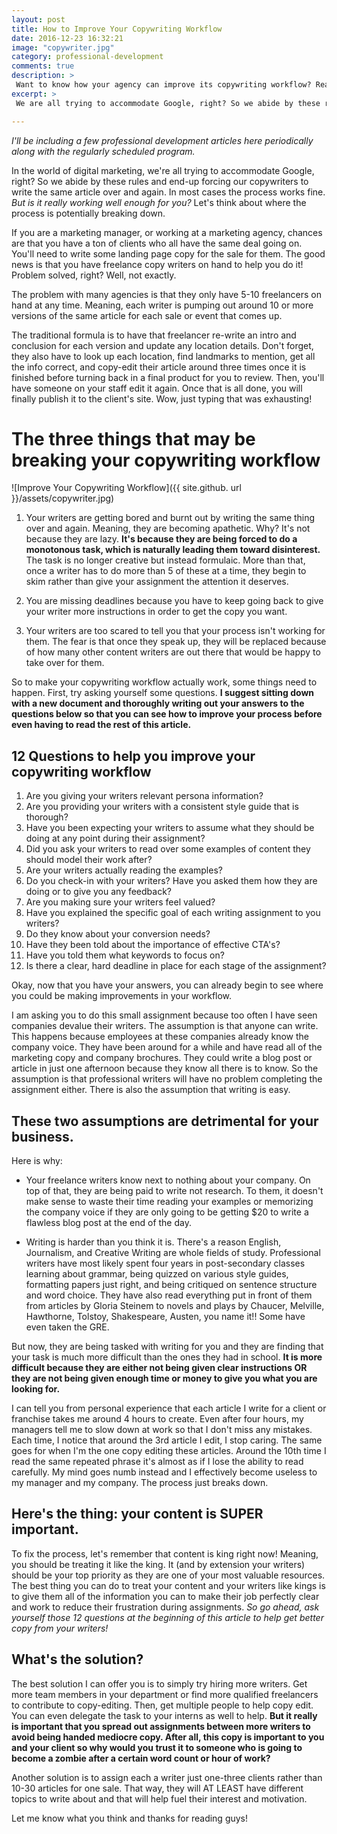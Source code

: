 ```yaml
---
layout: post
title: How to Improve Your Copywriting Workflow
date: 2016-12-23 16:32:21
image: "copywriter.jpg"
category: professional-development
comments: true
description: >
 Want to know how your agency can improve its copywriting workflow? Read more to see how your agency may be failing your writers and how to improve the situation.
excerpt: >
 We are all trying to accommodate Google, right? So we abide by these rules and end-up forcing our copywriters to write the same article over and again. In most cases the process works fine. But is it really working well enough for you?

---
```


*I'll be including a few professional development articles here periodically along with the regularly scheduled program.*

In the world of digital marketing, we're all trying to accommodate Google, right? So we abide by these rules and end-up forcing our copywriters to write the same article over and again. In most cases the process works fine. *But is it really working well enough for you?* Let's think about where the process is potentially breaking down.

If you are a marketing manager, or working at a marketing agency, chances are that you have a ton of clients who all have the same deal going on. You'll need to write some landing page copy for the sale for them. The good news is that you have freelance copy writers on hand to help you do it! Problem solved, right? Well, not exactly.

The problem with many agencies is that they only have 5-10 freelancers on hand at any time. Meaning, each writer is pumping out around 10 or more versions of the same article for each sale or event that comes up.

The traditional formula is to have that freelancer re-write an intro and conclusion for each version and update any location details. Don't forget, they also have to look up each location, find landmarks to mention, get all the info correct, and copy-edit their article around three times once it is finished before turning back in a final product for you to review. Then, you'll have someone on your staff edit it again. Once that is all done, you will finally publish it to the client's site. Wow, just typing that was exhausting!



# The three things that may be breaking your copywriting workflow
![Improve Your Copywriting Workflow]({{ site.github. url }}/assets/copywriter.jpg)

1) Your writers are getting bored and burnt out by writing the same thing over and again. Meaning, they are becoming apathetic. Why? It's not because they are lazy. **It's because they are being forced to do a monotonous task, which is naturally leading them toward disinterest.** The task is no longer creative but instead formulaic. More than that, once a writer has to do more than 5 of these at a time, they begin to skim rather than give your assignment the attention it deserves.

2) You are missing deadlines because you have to keep going back to give your writer more instructions in order to get the copy you want.

3) Your writers are too scared to tell you that your process isn't working for them. The fear is that once they speak up, they will be replaced because of how many other content writers are out there that would be happy to take over for them.   


So to make your copywriting workflow actually work, some things need to happen. First, try asking yourself some questions. **I suggest sitting down with a new document and thoroughly writing out your answers to the questions below so that you can see how to improve your process before even having to read the rest of this article.**

## 12 Questions to help you improve your copywriting workflow

1. Are you giving your writers relevant persona information?
2. Are you providing your writers with a consistent style guide that is thorough?
3. Have you been expecting your writers to assume what they should be doing at any point during their assignment?
4. Did you ask your writers to read over some examples of content they should model their work after?
5. Are your writers actually reading the examples?
6. Do you check-in with your writers? Have you asked them how they are doing or to give you any feedback?
7. Are you making sure your writers feel valued?
8. Have you explained the specific goal of each writing assignment to you writers?
9. Do they know about your conversion needs?
10. Have they been told about the importance of effective CTA's?
11. Have you told them what keywords to focus on?
12. Is there a clear, hard deadline in place for each stage of the assignment?

Okay, now that you have your answers, you can already begin to see where you could be making improvements in your workflow.

I am asking you to do this small assignment because too often I have seen companies devalue their writers. The assumption is that anyone can write. This happens because employees at these companies already know the company voice. They have been around for a while and have read all of the marketing copy and company brochures. They could write a blog post or article in just one afternoon because they know all there is to know. So the assumption is that professional writers will have no problem completing the assignment either. There is also the assumption that writing is easy.


## These two assumptions are detrimental for your business.

Here is why:

- Your freelance writers know next to nothing about your company. On top of that, they are being paid to write not research. To them, it doesn't make sense to waste their time reading your examples or memorizing the company voice if they are only going to be getting $20 to write a flawless blog post at the end of the day.

- Writing is harder than you think it is. There's a reason English, Journalism, and Creative Writing are whole fields of study. Professional writers have most likely spent four years in post-secondary classes learning about grammar, being quizzed on various style guides, formatting papers just right, and being critiqued on sentence structure and word choice. They have also read everything put in front of them from articles by Gloria Steinem to novels and plays by Chaucer, Melville, Hawthorne, Tolstoy, Shakespeare, Austen, you name it!! Some have even taken the GRE.

But now, they are being tasked with writing for you and they are finding that your task is much more difficult than the ones they had in school. **It is more difficult because they are either not being given clear instructions OR they are not being given enough time or money to give you what you are looking for.**

I can tell you from personal experience that each article I write for a client or franchise takes me around 4 hours to create. Even after four hours, my managers tell me to slow down at work so that I don't miss any mistakes. Each time, I notice that around the 3rd article I edit, I stop caring. The same goes for when I'm the one copy editing these articles. Around the 10th time I read the same repeated phrase it's almost as if I lose the ability to read carefully. My mind goes numb instead and I effectively become useless to my manager and my company. The process just breaks down.


## Here's the thing: your content is SUPER important.

To fix the process, let's remember that content is king right now! Meaning, you should be treating it like the king. It (and by extension your writers) should be your top priority as they are one of your most valuable resources. The best thing you can do to treat your content and your writers like kings is to give them all of the information you can to make their job perfectly clear and work to reduce their frustration during assignments. *So go ahead, ask yourself those 12 questions at the beginning of this article to help get better copy from your writers!*


## What's the solution?

The best solution I can offer you is to simply try hiring more writers. Get more team members in your department or find more qualified freelancers to contribute to copy-editing. Then, get multiple people to help copy edit. You can even delegate the task to your interns as well to help. **But it really is important that you spread out assignments between more writers to avoid being handed mediocre copy. After all, this copy is important to you and your client so why would you trust it to someone who is going to become a zombie after a certain word count or hour of work?**

Another solution is to assign each a writer just one-three clients rather than 10-30 articles for one sale. That way, they will AT LEAST have different topics to write about and that will help fuel their interest and motivation.


Let me know what you think and thanks for reading guys!
